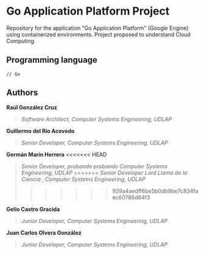 # Go Application Platform Project
Repository for the application "Go Application Platform" (Google Engine) using containerized environments. Project proposed to understand Cloud Computing.

## Programming language
```[go]
// Go
```

## Authors
**Raúl González Cruz**
>*Software Architect, Computer Systems Engineering, UDLAP*


**Guillermo del Río Acevedo**
>*Senior Developer, Computer Systems Engineering, UDLAP*


**Germán Marín Herrera**
<<<<<<< HEAD
>*Senior Developer, probando probando Computer Systems Engineering, UDLAP*
=======
>*Senior Developer Lord Llama de la Ciencia , Computer Systems Engineering, UDLAP*
>>>>>>> 929a4aedff6be5b0db9be7c834faec60786d84f3


**Gelio Castro Gracida**
>*Junior Developer, Computer Systems Engineering, UDLAP*


**Juan Carlos Olvera González**
>*Junior Developer, Computer Systems Engineering, UDLAP*
